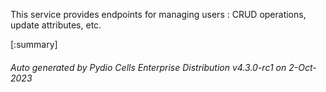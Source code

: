 






This service provides endpoints for managing users : CRUD operations, update attributes, etc.

[:summary]

###### Auto generated by Pydio Cells Enterprise Distribution v4.3.0-rc1 on 2-Oct-2023
